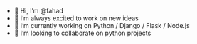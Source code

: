 - 👋 Hi, I’m @fahad
- 👀 I’m always excited to work on new ideas
- 🌱 I’m currently working on Python / Django / Flask / Node.js
- 💞️ I’m looking to collaborate on python projects

<!---
fahad3536/fahad3536 is a ✨ special ✨ repository because its `README.md` (this file) appears on your GitHub profile.
You can click the Preview link to take a look at your changes.
--->
